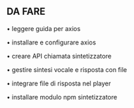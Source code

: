## DA FARE

• leggere guida per axios

• installare e configurare axios

• creare API chiamata sintetizzatore

• gestire sintesi vocale e risposta con file

• integrare file di risposta nel player

• installare modulo npm sintetizzatore
